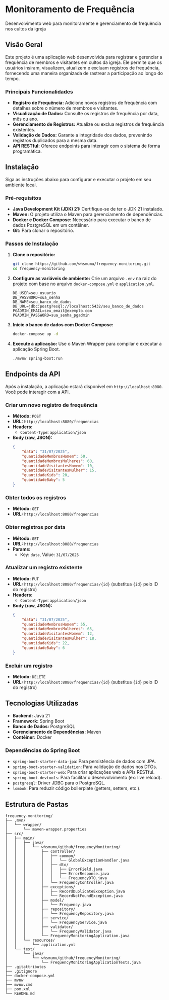 # **Monitoramento de Frequência**

Desenvolvimento web para monitoramente e gerenciamento de frequência nos cultos da igreja

## **Visão Geral**

Este projeto é uma aplicação web desenvolvida para registrar e gerenciar a frequência de membros e visitantes em cultos da igreja. Ele permite que os usuários insiram, visualizem, atualizem e excluam registros de frequência, fornecendo uma maneira organizada de rastrear a participação ao longo do tempo.

### **Principais Funcionalidades**

* **Registro de Frequência:** Adicione novos registros de frequência com detalhes sobre o número de membros e visitantes.
* **Visualização de Dados:** Consulte os registros de frequência por data, mês ou ano.
* **Gerenciamento de Registros:** Atualize ou exclua registros de frequência existentes.
* **Validação de Dados:** Garante a integridade dos dados, prevenindo registros duplicados para a mesma data.
* **API RESTful:** Oferece endpoints para interagir com o sistema de forma programática.

## **Instalação**

Siga as instruções abaixo para configurar e executar o projeto em seu ambiente local.

### **Pré-requisitos**

* **Java Development Kit (JDK) 21:** Certifique-se de ter o JDK 21 instalado.
* **Maven:** O projeto utiliza o Maven para gerenciamento de dependências.
* **Docker e Docker Compose:** Necessário para executar o banco de dados PostgreSQL em um contêiner.
* **Git:** Para clonar o repositório.

### **Passos de Instalação**

1.  **Clone o repositório:**
    ```sh
    git clone https://github.com/whsmumu/frequency-monitoring.git
    cd frequency-monitoring
    ```

2.  **Configure as variáveis de ambiente:**
    Crie um arquivo `.env` na raiz do projeto com base no arquivo `docker-compose.yml` e `application.yml`.
    ```env
    DB_USER=seu_usuario
    DB_PASSWORD=sua_senha
    DB_NAME=seu_banco_de_dados
    DB_URL=jdbc:postgresql://localhost:5432/seu_banco_de_dados
    PGADMIN_EMAIL=seu_email@exemplo.com
    PGADMIN_PASSWORD=sua_senha_pgadmin
    ```

3.  **Inicie o banco de dados com Docker Compose:**
    ```sh
    docker-compose up -d
    ```

4.  **Execute a aplicação:**
    Use o Maven Wrapper para compilar e executar a aplicação Spring Boot.
    ```sh
    ./mvnw spring-boot:run
    ```

## **Endpoints da API**

Após a instalação, a aplicação estará disponível em `http://localhost:8080`. Você pode interagir com a API.

### **Criar um novo registro de frequência**

* **Método:** `POST`
* **URL:** `http://localhost:8080/frequencias`
* **Headers:**
    * `Content-Type`: `application/json`
* **Body (raw, JSON):**
    ```json
    {
        "data": "31/07/2025",
        "quantidadeMembrosHomem": 50,
        "quantidadeMembrosMulheres": 60,
        "quantidadeVisitantesHomem": 10,
        "quantidadeVisitantesMulher": 15,
        "quantidadeKids": 20,
        "quantidadeBaby": 5
    }
    ```

### **Obter todos os registros**

* **Método:** `GET`
* **URL:** `http://localhost:8080/frequencias`

### **Obter registros por data**

* **Método:** `GET`
* **URL:** `http://localhost:8080/frequencias`
* **Params:**
    * Key: `data`, Value: `31/07/2025`

### **Atualizar um registro existente**

* **Método:** `PUT`
* **URL:** `http://localhost:8080/frequencias/{id}` (substitua `{id}` pelo ID do registro)
* **Headers:**
    * `Content-Type`: `application/json`
* **Body (raw, JSON):**
    ```json
    {
        "data": "31/07/2025",
        "quantidadeMembrosHomem": 55,
        "quantidadeMembrosMulheres": 65,
        "quantidadeVisitantesHomem": 12,
        "quantidadeVisitantesMulher": 18,
        "quantidadeKids": 22,
        "quantidadeBaby": 6
    }
    ```

### **Excluir um registro**

* **Método:** `DELETE`
* **URL:** `http://localhost:8080/frequencias/{id}` (substitua `{id}` pelo ID do registro)

## **Tecnologias Utilizadas**

* **Backend:** Java 21
* **Framework:** Spring Boot
* **Banco de Dados:** PostgreSQL
* **Gerenciamento de Dependências:** Maven
* **Contêiner:** Docker

### **Dependências do Spring Boot**

* `spring-boot-starter-data-jpa`: Para persistência de dados com JPA.
* `spring-boot-starter-validation`: Para validação de dados nos DTOs.
* `spring-boot-starter-web`: Para criar aplicações web e APIs RESTful.
* `spring-boot-devtools`: Para facilitar o desenvolvimento (ex: live reload).
* `postgresql`: Driver JDBC para o PostgreSQL.
* `lombok`: Para reduzir código boilerplate (getters, setters, etc.).

## **Estrutura de Pastas**

```
frequency-monitoring/
├── .mvn/
│   └── wrapper/
│       └── maven-wrapper.properties
├── src/
│   ├── main/
│   │   ├── java/
│   │   │   └── whsmumu/github/frequencyMonitoring/
│   │   │       ├── controller/
│   │   │       │   ├── common/
│   │   │       │   │   └── GlobalExceptionHandler.java
│   │   │       │   ├── dto/
│   │   │       │   │   ├── ErrorField.java
│   │   │       │   │   ├── ErrorResponse.java
│   │   │       │   │   └── FrequencyDTO.java
│   │   │       │   └── FrequencyController.java
│   │   │       ├── exceptions/
│   │   │       │   ├── RecordDuplicateException.java
│   │   │       │   └── RecordNotFoundException.java
│   │   │       ├── model/
│   │   │       │   └── Frequency.java
│   │   │       ├── repository/
│   │   │       │   └── FrequencyRepository.java
│   │   │       ├── service/
│   │   │       │   └── FrequencyService.java
│   │   │       ├── validator/
│   │   │       │   └── FrequencyValidator.java
│   │   │       └── FrequencyMonitoringApplication.java
│   │   └── resources/
│   │       └── application.yml
│   └── test/
│       └── java/
│           └── whsmumu/github/frequencyMonitoring/
│               └── FrequencyMonitoringApplicationTests.java
├── .gitattributes
├── .gitignore
├── docker-compose.yml
├── mvnw
├── mvnw.cmd
├── pom.xml
└── README.md
```
